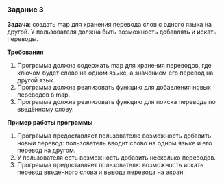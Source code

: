 ### Задание 3

**Задача**: создать map для хранения перевода слов с одного языка на другой. У пользователя должна быть возможность добавлять и искать переводы.  

**Требования**
1. Программа должна содержать map для хранения переводов, где ключом будет слово на одном языке, а значением его перевод на другой язык.
2. Программа должна реализовать функцию для добавления новых переводов в map.
3. Программа должна реализовать функцию для поиска перевода по введённому слову.

**Пример работы программы**
1. Программа предоставляет пользователю возможность добавить новый перевод: пользователь вводит слово на одном языке и его перевод на другом.
2. У пользователя есть возможность добавить несколько переводов.
3. Программа предоставляет пользователю возможность искать перевод введенного слова и вывода перевода на экран.